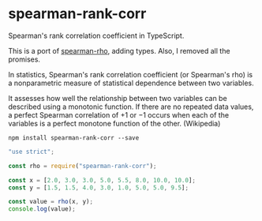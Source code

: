 # spearman-rank-corr

Spearman's rank correlation coefficient in TypeScript.

This is a port of [spearman-rho](https://github.com/ericrange/spearman-rho), adding types.
Also, I removed all the promises.

In statistics, Spearman's rank correlation coefficient (or Spearman's rho) is a nonparametric measure of statistical dependence between two variables.

It assesses how well the relationship between two variables can be described using a monotonic function. If there are no repeated data values, a perfect Spearman correlation of +1 or −1 occurs when each of the variables is a perfect monotone function of the other. (Wikipedia)

```shell
npm install spearman-rank-corr --save
```

```typescript
"use strict";

const rho = require("spearman-rank-corr");

const x = [2.0, 3.0, 3.0, 5.0, 5.5, 8.0, 10.0, 10.0];
const y = [1.5, 1.5, 4.0, 3.0, 1.0, 5.0, 5.0, 9.5];

const value = rho(x, y);
console.log(value);
```

